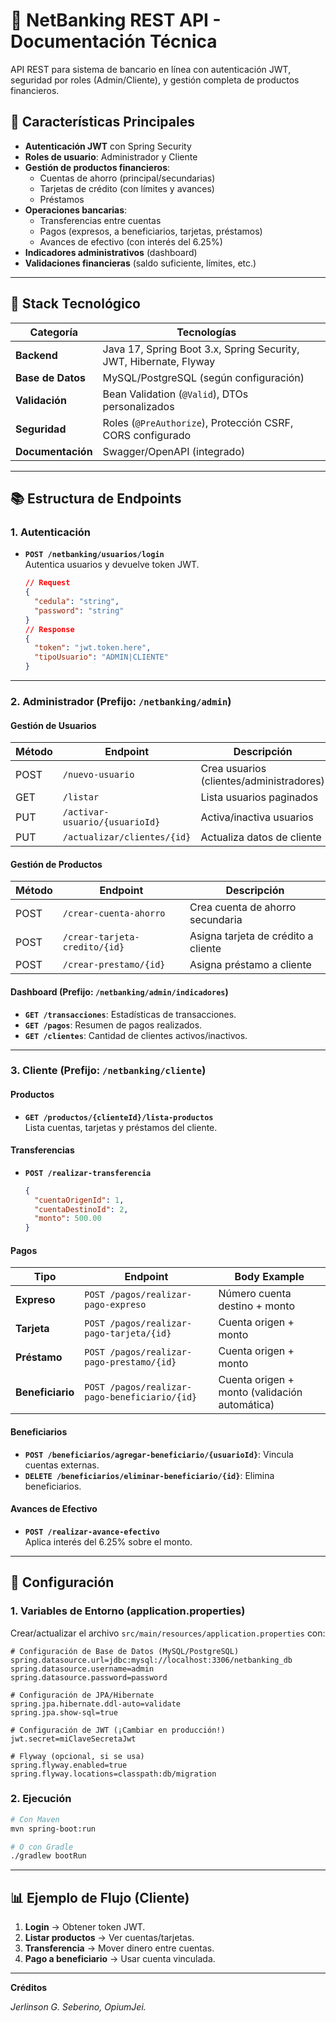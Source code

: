 # 🏦 NetBanking REST API - Documentación Técnica

API REST para sistema de bancario en línea con autenticación JWT, seguridad por roles (Admin/Cliente), y gestión completa de productos financieros.

## 🌟 Características Principales
- **Autenticación JWT** con Spring Security
- **Roles de usuario**: Administrador y Cliente
- **Gestión de productos financieros**:
    - Cuentas de ahorro (principal/secundarias)
    - Tarjetas de crédito (con límites y avances)
    - Préstamos
- **Operaciones bancarias**:
    - Transferencias entre cuentas
    - Pagos (expresos, a beneficiarios, tarjetas, préstamos)
    - Avances de efectivo (con interés del 6.25%)
- **Indicadores administrativos** (dashboard)
- **Validaciones financieras** (saldo suficiente, límites, etc.)

---

## 🔧 Stack Tecnológico
| **Categoría**     | **Tecnologías**                                                   |     |
| ----------------- | ----------------------------------------------------------------- | --- |
| **Backend**       | Java 17, Spring Boot 3.x, Spring Security, JWT, Hibernate, Flyway |     |
| **Base de Datos** | MySQL/PostgreSQL (según configuración)                            |     |
| **Validación**    | Bean Validation (`@Valid`), DTOs personalizados                   |     |
| **Seguridad**     | Roles (`@PreAuthorize`), Protección CSRF, CORS configurado        |     |
| **Documentación** | Swagger/OpenAPI (integrado)                                       |     |

---

## 📚 Estructura de Endpoints

### 1. **Autenticación**
- **`POST /netbanking/usuarios/login`**  
  Autentica usuarios y devuelve token JWT.
  ```json 
  // Request
  {
    "cedula": "string", 
    "password": "string"
  }
  // Response
  {
    "token": "jwt.token.here",
    "tipoUsuario": "ADMIN|CLIENTE"
  }
  ```

---

### 2. **Administrador** (Prefijo: `/netbanking/admin`)
#### **Gestión de Usuarios**
| Método | Endpoint                          | Descripción                                  |  
|--------|----------------------------------|--------------------------------------------|  
| POST   | `/nuevo-usuario`                | Crea usuarios (clientes/administradores)   |  
| GET    | `/listar`                       | Lista usuarios paginados                   |  
| PUT    | `/activar-usuario/{usuarioId}`  | Activa/inactiva usuarios                   |  
| PUT    | `/actualizar/clientes/{id}`     | Actualiza datos de cliente                 |  

#### **Gestión de Productos**
| Método | Endpoint                          | Descripción                                  |  
|--------|----------------------------------|--------------------------------------------|  
| POST   | `/crear-cuenta-ahorro`          | Crea cuenta de ahorro secundaria           |  
| POST   | `/crear-tarjeta-credito/{id}`   | Asigna tarjeta de crédito a cliente        |  
| POST   | `/crear-prestamo/{id}`          | Asigna préstamo a cliente                  |  

#### **Dashboard** (Prefijo: `/netbanking/admin/indicadores`)
- **`GET /transacciones`**: Estadísticas de transacciones.
- **`GET /pagos`**: Resumen de pagos realizados.
- **`GET /clientes`**: Cantidad de clientes activos/inactivos.

---

### 3. **Cliente** (Prefijo: `/netbanking/cliente`)
#### **Productos**
- **`GET /productos/{clienteId}/lista-productos`**  
  Lista cuentas, tarjetas y préstamos del cliente.

#### **Transferencias**
- **`POST /realizar-transferencia`**
  ```json 
  {
    "cuentaOrigenId": 1,
    "cuentaDestinoId": 2,
    "monto": 500.00
  }
  ```

#### **Pagos**
| Tipo                | Endpoint                                      | Body Example                               |  
|---------------------|---------------------------------------------|------------------------------------------|  
| **Expreso**         | `POST /pagos/realizar-pago-expreso`         | Número cuenta destino + monto            |  
| **Tarjeta**         | `POST /pagos/realizar-pago-tarjeta/{id}`    | Cuenta origen + monto                    |  
| **Préstamo**        | `POST /pagos/realizar-pago-prestamo/{id}`   | Cuenta origen + monto                    |  
| **Beneficiario**    | `POST /pagos/realizar-pago-beneficiario/{id}` | Cuenta origen + monto (validación automática) |  

#### **Beneficiarios**
- **`POST /beneficiarios/agregar-beneficiario/{usuarioId}`**: Vincula cuentas externas.
- **`DELETE /beneficiarios/eliminar-beneficiario/{id}`**: Elimina beneficiarios.

#### **Avances de Efectivo**
- **`POST /realizar-avance-efectivo`**  
  Aplica interés del 6.25% sobre el monto.

---

## 🚀 Configuración

### 1. **Variables de Entorno (application.properties)**
Crear/actualizar el archivo `src/main/resources/application.properties` con:

```properties
# Configuración de Base de Datos (MySQL/PostgreSQL)
spring.datasource.url=jdbc:mysql://localhost:3306/netbanking_db
spring.datasource.username=admin
spring.datasource.password=password

# Configuración de JPA/Hibernate
spring.jpa.hibernate.ddl-auto=validate
spring.jpa.show-sql=true

# Configuración de JWT (¡Cambiar en producción!)
jwt.secret=miClaveSecretaJwt

# Flyway (opcional, si se usa)
spring.flyway.enabled=true
spring.flyway.locations=classpath:db/migration
```

### 2. **Ejecución**
```bash 
# Con Maven
mvn spring-boot:run

# O con Gradle
./gradlew bootRun
```


---

## 📊 Ejemplo de Flujo (Cliente)
1. **Login** → Obtener token JWT.
2. **Listar productos** → Ver cuentas/tarjetas.
3. **Transferencia** → Mover dinero entre cuentas.
4. **Pago a beneficiario** → Usar cuenta vinculada.

---

**Créditos**  

_Jerlinson G. Seberino, OpiumJei._